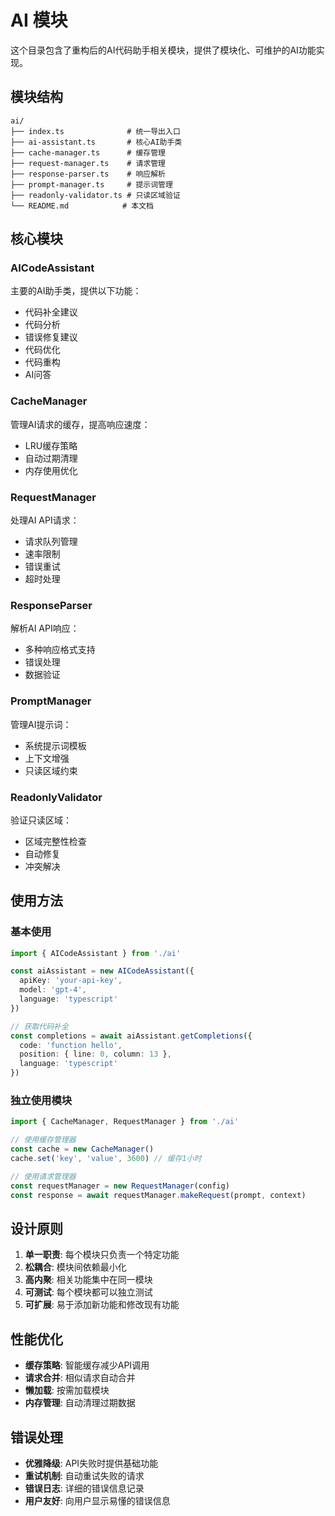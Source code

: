 # AI 模块

这个目录包含了重构后的AI代码助手相关模块，提供了模块化、可维护的AI功能实现。

## 模块结构

```
ai/
├── index.ts              # 统一导出入口
├── ai-assistant.ts       # 核心AI助手类
├── cache-manager.ts      # 缓存管理
├── request-manager.ts    # 请求管理
├── response-parser.ts    # 响应解析
├── prompt-manager.ts     # 提示词管理
├── readonly-validator.ts # 只读区域验证
└── README.md            # 本文档
```

## 核心模块

### AICodeAssistant
主要的AI助手类，提供以下功能：
- 代码补全建议
- 代码分析
- 错误修复建议
- 代码优化
- 代码重构
- AI问答

### CacheManager
管理AI请求的缓存，提高响应速度：
- LRU缓存策略
- 自动过期清理
- 内存使用优化

### RequestManager
处理AI API请求：
- 请求队列管理
- 速率限制
- 错误重试
- 超时处理

### ResponseParser
解析AI API响应：
- 多种响应格式支持
- 错误处理
- 数据验证

### PromptManager
管理AI提示词：
- 系统提示词模板
- 上下文增强
- 只读区域约束

### ReadonlyValidator
验证只读区域：
- 区域完整性检查
- 自动修复
- 冲突解决

## 使用方法

### 基本使用

```typescript
import { AICodeAssistant } from './ai'

const aiAssistant = new AICodeAssistant({
  apiKey: 'your-api-key',
  model: 'gpt-4',
  language: 'typescript'
})

// 获取代码补全
const completions = await aiAssistant.getCompletions({
  code: 'function hello',
  position: { line: 0, column: 13 },
  language: 'typescript'
})
```

### 独立使用模块

```typescript
import { CacheManager, RequestManager } from './ai'

// 使用缓存管理器
const cache = new CacheManager()
cache.set('key', 'value', 3600) // 缓存1小时

// 使用请求管理器
const requestManager = new RequestManager(config)
const response = await requestManager.makeRequest(prompt, context)
```

## 设计原则

1. **单一职责**: 每个模块只负责一个特定功能
2. **松耦合**: 模块间依赖最小化
3. **高内聚**: 相关功能集中在同一模块
4. **可测试**: 每个模块都可以独立测试
5. **可扩展**: 易于添加新功能和修改现有功能

## 性能优化

- **缓存策略**: 智能缓存减少API调用
- **请求合并**: 相似请求自动合并
- **懒加载**: 按需加载模块
- **内存管理**: 自动清理过期数据

## 错误处理

- **优雅降级**: API失败时提供基础功能
- **重试机制**: 自动重试失败的请求
- **错误日志**: 详细的错误信息记录
- **用户友好**: 向用户显示易懂的错误信息